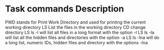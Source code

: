 # Task commands Description
PWD stands for Print Work Directory and used for printing the current working directory
LS List the files in the working directory
CD change directory
LS ls -l will list all files in a long format with the option -l
LS ls -la will list all the hidden files and directories with the option -a
LS ls -lna will do a long list, numeric IDs, hidden files and directory with the options -lna

